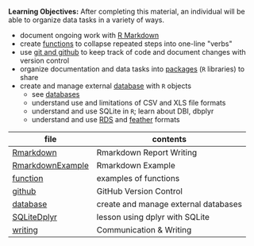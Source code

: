 **Learning Objectives:** After completing this material, an individual will be able to
organize data tasks in a variety of ways.

- document ongoing work with [R Markdown](http://rmarkdown.rstudio.com/)
- create [functions](function.Rmd) to collapse repeated steps into one-line "verbs"
- use [git and github](http://happygitwithr.com/) to keep track of code and document changes with version control
- organize documentation and data tasks into [packages](package.Rmd) (`R` libraries) to share
- create and manage external [database](database.Rmd) with `R` objects
    + see [databases](https://db.rstudio.com/)
    + understand use and limitations of CSV and XLS file formats
    + understand and use SQLite in `R`; learn about DBI, dbplyr
    + understand and use [RDS](http://www.fromthebottomoftheheap.net/2012/04/01/saving-and-loading-r-objects/) and [feather](https://github.com/wesm/feather) formats
    
file | contents
---- | --------
[Rmarkdown](Rmarkdown.Rmd) | Rmarkdown Report Writing
[RmarkdownExample](RmarkdownExample.Rmd) | Rmarkdown Example
[function](function.Rmd) | examples of functions
[github](github.Rmd) | GitHub Version Control
[database](database.Rmd) | create and manage external databases
[SQLiteDplyr](SQLiteDplyr.Rmd) | lesson using dplyr with SQLite
[writing](writing.md) | Communication & Writing

    